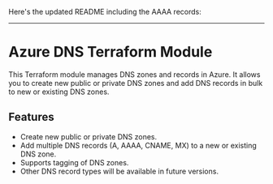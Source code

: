 Here's the updated README including the AAAA records:

---

# Azure DNS Terraform Module

This Terraform module manages DNS zones and records in Azure. It allows you to create new public or private DNS zones and add DNS records in bulk to new or existing DNS zones.

## Features

- Create new public or private DNS zones.
- Add multiple DNS records (A, AAAA, CNAME, MX) to a new or existing DNS zone.
- Supports tagging of DNS zones.
- Other DNS record types will be available in future versions.
